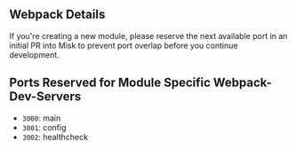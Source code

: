 Webpack Details
---

If you're creating a new module, please reserve the next available port in an initial PR into Misk to prevent port overlap before you continue development.

Ports Reserved for Module Specific Webpack-Dev-Servers
---
- `3000`: main
- `3001`: config
- `3002`: healthcheck